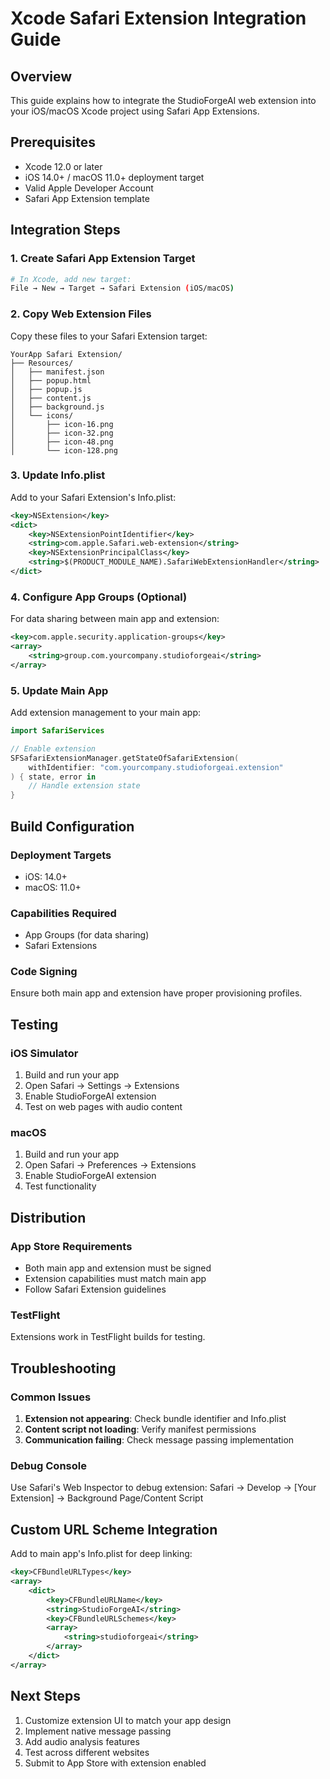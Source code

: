 # Xcode Safari Extension Integration Guide

## Overview
This guide explains how to integrate the StudioForgeAI web extension into your iOS/macOS Xcode project using Safari App Extensions.

## Prerequisites
- Xcode 12.0 or later
- iOS 14.0+ / macOS 11.0+ deployment target
- Valid Apple Developer Account
- Safari App Extension template

## Integration Steps

### 1. Create Safari App Extension Target
```bash
# In Xcode, add new target:
File → New → Target → Safari Extension (iOS/macOS)
```

### 2. Copy Web Extension Files
Copy these files to your Safari Extension target:
```
YourApp Safari Extension/
├── Resources/
│   ├── manifest.json
│   ├── popup.html
│   ├── popup.js
│   ├── content.js
│   ├── background.js
│   └── icons/
│       ├── icon-16.png
│       ├── icon-32.png
│       ├── icon-48.png
│       └── icon-128.png
```

### 3. Update Info.plist
Add to your Safari Extension's Info.plist:
```xml
<key>NSExtension</key>
<dict>
    <key>NSExtensionPointIdentifier</key>
    <string>com.apple.Safari.web-extension</string>
    <key>NSExtensionPrincipalClass</key>
    <string>$(PRODUCT_MODULE_NAME).SafariWebExtensionHandler</string>
</dict>
```

### 4. Configure App Groups (Optional)
For data sharing between main app and extension:
```xml
<key>com.apple.security.application-groups</key>
<array>
    <string>group.com.yourcompany.studioforgeai</string>
</array>
```

### 5. Update Main App
Add extension management to your main app:
```swift
import SafariServices

// Enable extension
SFSafariExtensionManager.getStateOfSafariExtension(
    withIdentifier: "com.yourcompany.studioforgeai.extension"
) { state, error in
    // Handle extension state
}
```

## Build Configuration

### Deployment Targets
- iOS: 14.0+
- macOS: 11.0+

### Capabilities Required
- App Groups (for data sharing)
- Safari Extensions

### Code Signing
Ensure both main app and extension have proper provisioning profiles.

## Testing

### iOS Simulator
1. Build and run your app
2. Open Safari → Settings → Extensions
3. Enable StudioForgeAI extension
4. Test on web pages with audio content

### macOS
1. Build and run your app
2. Open Safari → Preferences → Extensions
3. Enable StudioForgeAI extension
4. Test functionality

## Distribution

### App Store Requirements
- Both main app and extension must be signed
- Extension capabilities must match main app
- Follow Safari Extension guidelines

### TestFlight
Extensions work in TestFlight builds for testing.

## Troubleshooting

### Common Issues
1. **Extension not appearing**: Check bundle identifier and Info.plist
2. **Content script not loading**: Verify manifest permissions
3. **Communication failing**: Check message passing implementation

### Debug Console
Use Safari's Web Inspector to debug extension:
Safari → Develop → [Your Extension] → Background Page/Content Script

## Custom URL Scheme Integration
Add to main app's Info.plist for deep linking:
```xml
<key>CFBundleURLTypes</key>
<array>
    <dict>
        <key>CFBundleURLName</key>
        <string>StudioForgeAI</string>
        <key>CFBundleURLSchemes</key>
        <array>
            <string>studioforgeai</string>
        </array>
    </dict>
</array>
```

## Next Steps
1. Customize extension UI to match your app design
2. Implement native message passing
3. Add audio analysis features
4. Test across different websites
5. Submit to App Store with extension enabled